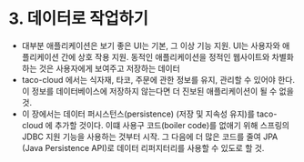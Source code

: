 # 3. 데이터로 작업하기
- 대부분 애플리케이션은 보기 좋은 UI는 기본, 그 이상 기능 지원. UI는 사용자와 애플리케이션 간에 상호 작용 지원. 동적인 애플리케이션을 정적인 웹사이트와 차별화하는 것은 사용자에게
보여주고 저장하는 데이터
- taco-cloud 에서는 식자재, 타코, 주문에 관한 정보를 유지, 관리할 수 있어야 한다. 이 정보를 데이터베이스에 저장하지 않는다면 더 진보된 애플리케이션이 될 수 없을 것.
- 이 장에서는 데이터 퍼시스턴스(persistence) (저장 및 지속성 유지)를 taco-cloud 에 추가할 것이다. 이떄 사용구 코드(boiler code)를 없애기 위해 스프링의 JDBC 지원 기능을
사용하는 것부터 시작. 그 다음에 더 많은 코드를 줄여 JPA (Java Persistence API)로 데이터 리퍼지터리를 사용할 수 있도로 할 것.
